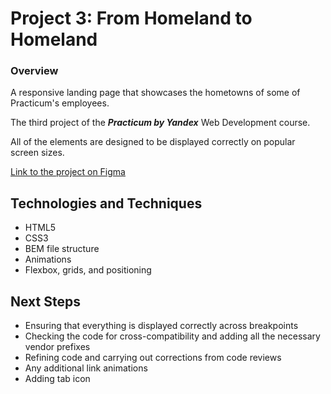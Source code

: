 # Project 3: From Homeland to Homeland

### Overview  
  
A responsive landing page that showcases the hometowns of some of Practicum's employees. 

The third project of the ***Practicum by Yandex*** Web Development course.

All of the elements are designed to be displayed correctly on popular screen sizes.

[Link to the project on Figma](https://www.figma.com/file/1zCYcflj6BJx5VqOvXU9nb/Sprint-3-From-Homeland-to-Homeland-desktop-mobile?node-id=0%3A1)

## Technologies and Techniques
- HTML5
- CSS3
- BEM file structure
- Animations
- Flexbox, grids, and positioning

## Next Steps
- Ensuring that everything is displayed correctly across breakpoints
- Checking the code for cross-compatibility and adding all the necessary vendor prefixes
- Refining code and carrying out corrections from code reviews
- Any additional link animations
- Adding tab icon






